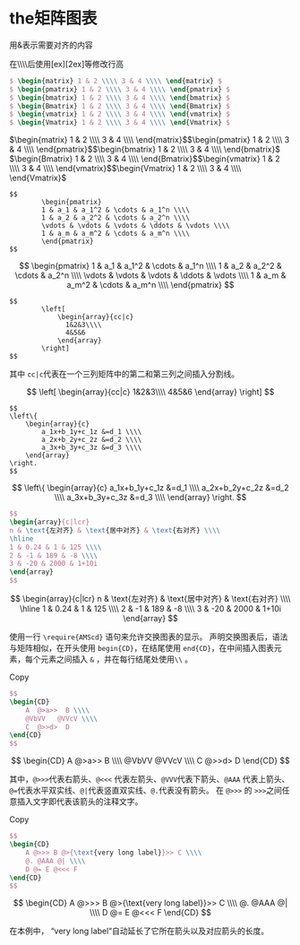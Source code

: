 # the矩阵图表

用&表示需要对齐的内容

在\\\\\\\后使用[ex][2ex]等修改行高

```tex
$ \begin{matrix} 1 & 2 \\\\ 3 & 4 \\\\ \end{matrix} $
$ \begin{pmatrix} 1 & 2 \\\\ 3 & 4 \\\\ \end{pmatrix} $
$ \begin{bmatrix} 1 & 2 \\\\ 3 & 4 \\\\ \end{bmatrix} $
$ \begin{Bmatrix} 1 & 2 \\\\ 3 & 4 \\\\ \end{Bmatrix} $
$ \begin{vmatrix} 1 & 2 \\\\ 3 & 4 \\\\ \end{vmatrix} $
$ \begin{Vmatrix} 1 & 2 \\\\ 3 & 4 \\\\ \end{Vmatrix} $
```

$\begin{matrix} 1 & 2 \\\\ 3 & 4 \\\\ \end{matrix}$​$\begin{pmatrix} 1 & 2 \\\\ 3 & 4 \\\\ \end{pmatrix}$​$\begin{bmatrix} 1 & 2 \\\\ 3 & 4 \\\\ \end{bmatrix}$​$\begin{Bmatrix} 1 & 2 \\\\ 3 & 4 \\\\ \end{Bmatrix}$​$\begin{vmatrix} 1 & 2 \\\\ 3 & 4 \\\\ \end{vmatrix}$​$\begin{Vmatrix} 1 & 2 \\\\ 3 & 4 \\\\ \end{Vmatrix}$  

```TeX
$$
        \begin{pmatrix}
        1 & a_1 & a_1^2 & \cdots & a_1^n \\\\
        1 & a_2 & a_2^2 & \cdots & a_2^n \\\\
        \vdots & \vdots & \vdots & \ddots & \vdots \\\\
        1 & a_m & a_m^2 & \cdots & a_m^n \\\\
        \end{pmatrix}
$$
```

$$
\begin{pmatrix}
        1 & a_1 & a_1^2 & \cdots & a_1^n \\\\
        1 & a_2 & a_2^2 & \cdots & a_2^n \\\\
        \vdots & \vdots & \vdots & \ddots & \vdots \\\\
        1 & a_m & a_m^2 & \cdots & a_m^n \\\\
        \end{pmatrix}
$$

```TeX
$$
        \left[
            \begin{array}{cc|c}
              1&2&3\\\\
              4&5&6
            \end{array}
        \right]
$$
```

其中 `cc|c`​ 代表在一个三列矩阵中的第二和第三列之间插入分割线。

$$
\left[
            \begin{array}{cc|c}
              1&2&3\\\\
              4&5&6
            \end{array}
        \right]
$$

```TeX
$$
\left\{ 
    \begin{array}{c}
        a_1x+b_1y+c_1z &=d_1 \\\\ 
        a_2x+b_2y+c_2z &=d_2 \\\\ 
        a_3x+b_3y+c_3z &=d_3 \\\\
    \end{array}
\right. 
$$
```

$$
\left\{ 
    \begin{array}{c}
        a_1x+b_1y+c_1z &=d_1 \\\\ 
        a_2x+b_2y+c_2z &=d_2 \\\\ 
        a_3x+b_3y+c_3z &=d_3 \\\\
    \end{array}
\right.
$$

```tex
$$
\begin{array}{c|lcr}
n & \text{左对齐} & \text{居中对齐} & \text{右对齐} \\\\
\hline
1 & 0.24 & 1 & 125 \\\\
2 & -1 & 189 & -8 \\\\
3 & -20 & 2000 & 1+10i
\end{array}
$$
```

$$
\begin{array}{c|lcr}
n & \text{左对齐} & \text{居中对齐} & \text{右对齐} \\\\
\hline
1 & 0.24 & 1 & 125 \\\\
2 & -1 & 189 & -8 \\\\
3 & -20 & 2000 & 1+10i
\end{array}
$$

使用一行 `\require{AMScd}`​ 语句来允许交换图表的显示。 声明交换图表后，语法与矩阵相似，在开头使用 `begin{CD}`​，在结尾使用 `end{CD}`​，在中间插入图表元素，每个元素之间插入 `&`​ ，并在每行结尾处使用`\\`​ 。

Copy

```tex
$$
\begin{CD}
    A  @>a>>  B \\\\
    @VbVV   @VVcV \\\\
    C  @>>d>  D
\end{CD}
$$
```

$$
\begin{CD}
    A  @>a>>  B \\\\
    @VbVV   @VVcV \\\\
    C  @>>d>  D
\end{CD}
$$

其中，`@>>>`​ 代表右箭头、`@<<<`​ 代表左箭头、`@VVV`​ 代表下箭头、`@AAA`​ 代表上箭头、`@=`​ 代表水平双实线、`@|`​ 代表竖直双实线、`@.`​代表没有箭头。 在 `@>>>`​ 的 `>>>`​ 之间任意插入文字即代表该箭头的注释文字。

Copy

```tex
$$
\begin{CD}
    A @>>> B @>{\text{very long label}}>> C \\\\
    @. @AAA @| \\\\
    D @= E @<<< F
\end{CD}
$$
```

$$
\begin{CD}
    A @>>> B @>{\text{very long label}}>> C \\\\
    @. @AAA @| \\\\
    D @= E @<<< F
\end{CD}
$$

在本例中， “very long label“自动延长了它所在箭头以及对应箭头的长度。

‍
